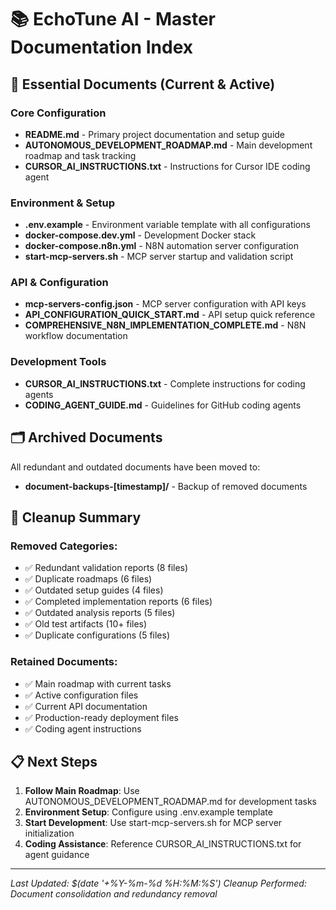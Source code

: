 # 📚 EchoTune AI - Master Documentation Index

## 🎯 Essential Documents (Current & Active)

### Core Configuration
- **README.md** - Primary project documentation and setup guide
- **AUTONOMOUS_DEVELOPMENT_ROADMAP.md** - Main development roadmap and task tracking
- **CURSOR_AI_INSTRUCTIONS.txt** - Instructions for Cursor IDE coding agent

### Environment & Setup
- **.env.example** - Environment variable template with all configurations
- **docker-compose.dev.yml** - Development Docker stack
- **docker-compose.n8n.yml** - N8N automation server configuration
- **start-mcp-servers.sh** - MCP server startup and validation script

### API & Configuration
- **mcp-servers-config.json** - MCP server configuration with API keys
- **API_CONFIGURATION_QUICK_START.md** - API setup quick reference
- **COMPREHENSIVE_N8N_IMPLEMENTATION_COMPLETE.md** - N8N workflow documentation

### Development Tools
- **CURSOR_AI_INSTRUCTIONS.txt** - Complete instructions for coding agents
- **CODING_AGENT_GUIDE.md** - Guidelines for GitHub coding agents

## 🗂️ Archived Documents

All redundant and outdated documents have been moved to:
- **document-backups-[timestamp]/** - Backup of removed documents

## 🧹 Cleanup Summary

### Removed Categories:
- ✅ Redundant validation reports (8 files)
- ✅ Duplicate roadmaps (6 files)  
- ✅ Outdated setup guides (4 files)
- ✅ Completed implementation reports (6 files)
- ✅ Outdated analysis reports (5 files)
- ✅ Old test artifacts (10+ files)
- ✅ Duplicate configurations (5 files)

### Retained Documents:
- ✅ Main roadmap with current tasks
- ✅ Active configuration files
- ✅ Current API documentation
- ✅ Production-ready deployment files
- ✅ Coding agent instructions

## 📋 Next Steps

1. **Follow Main Roadmap**: Use AUTONOMOUS_DEVELOPMENT_ROADMAP.md for development tasks
2. **Environment Setup**: Configure using .env.example template
3. **Start Development**: Use start-mcp-servers.sh for MCP server initialization
4. **Coding Assistance**: Reference CURSOR_AI_INSTRUCTIONS.txt for agent guidance

---

*Last Updated: $(date '+%Y-%m-%d %H:%M:%S')*
*Cleanup Performed: Document consolidation and redundancy removal*
